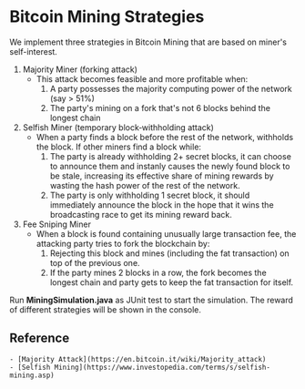# Bitcoin Mining Strategies

We implement three strategies in Bitcoin Mining that are based on miner's self-interest.
1. Majority Miner (forking attack)
	- This attack becomes feasible and more profitable when:
		1. A party possesses the majority computing power of the network (say > 51%)
		2. The party's mining on a fork that's not 6 blocks behind the longest chain
2. Selfish Miner (temporary block‐withholding attack)
	- When a party finds a block before the rest of the network, withholds the block. If other miners find a block while:
		1. The party is already withholding 2+ secret blocks, it can choose to announce them and instanly causes the newly found block to be stale, increasing its effective share of mining rewards by wasting the hash power of the rest of the network.
		2. The party is only withholding 1 secret block, it should immediately announce the block in the hope that it wins the broadcasting race to get its mining reward back.
3. Fee Sniping Miner
	- When a block is found containing unusually large transaction fee, the attacking party tries to fork the blockchain by:
		1. Rejecting this block and mines (including the fat transaction) on top of the previous one.
		2. If the party mines 2 blocks in a row, the fork becomes the longest chain and party gets to keep the fat transaction for itself.

Run **MiningSimulation.java** as JUnit test to start the simulation. The reward of different strategies will be shown in the console.

## Reference
	- [Majority Attack](https://en.bitcoin.it/wiki/Majority_attack)
	- [Selfish Mining](https://www.investopedia.com/terms/s/selfish-mining.asp)
